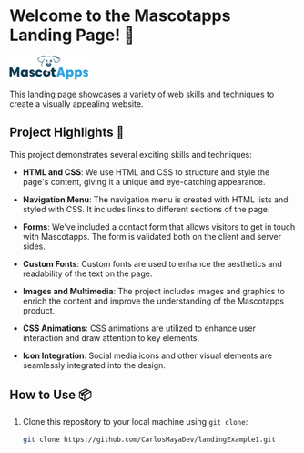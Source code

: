 # Welcome to the Mascotapps Landing Page! 🐾

![Mascotapps](images/Grupo%2024334.png)

This landing page showcases a variety of web skills and techniques to create a visually appealing website.

## Project Highlights 🚀

This project demonstrates several exciting skills and techniques:

- **HTML and CSS**: We use HTML and CSS to structure and style the page's content, giving it a unique and eye-catching appearance.

- **Navigation Menu**: The navigation menu is created with HTML lists and styled with CSS. It includes links to different sections of the page.

- **Forms**: We've included a contact form that allows visitors to get in touch with Mascotapps. The form is validated both on the client and server sides.

- **Custom Fonts**: Custom fonts are used to enhance the aesthetics and readability of the text on the page.

- **Images and Multimedia**: The project includes images and graphics to enrich the content and improve the understanding of the Mascotapps product.

- **CSS Animations**: CSS animations are utilized to enhance user interaction and draw attention to key elements.

- **Icon Integration**: Social media icons and other visual elements are seamlessly integrated into the design.

## How to Use 📦

1. Clone this repository to your local machine using `git clone`:

   ```bash
   git clone https://github.com/CarlosMayaDev/landingExample1.git

